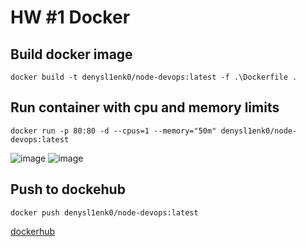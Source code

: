 # HW #1 Docker

## Build docker image
```
docker build -t denysl1enk0/node-devops:latest -f .\Dockerfile .
```

## Run container with cpu and memory limits
```
docker run -p 80:80 -d --cpus=1 --memory="50m" denysl1enk0/node-devops:latest
```
![image](https://user-images.githubusercontent.com/59698344/199161115-b873c98b-cd9d-4e71-bcd3-a62eb53aff3b.png)
![image](https://user-images.githubusercontent.com/59698344/199161134-4ac49600-554c-408c-8b6f-1ff0e46e3458.png)

## Push to dockehub 
```
docker push denysl1enk0/node-devops:latest
```
[dockerhub](https://hub.docker.com/repository/docker/denysl1enk0/node-devops)
